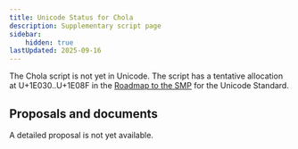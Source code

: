 ```yaml
---
title: Unicode Status for Chola
description: Supplementary script page
sidebar:
    hidden: true
lastUpdated: 2025-09-16
---
```


The Chola script is not yet in Unicode. The script has a tentative allocation at U+1E030..U+1E08F in the [Roadmap to the SMP](http://www.unicode.org/roadmaps/smp/) for the Unicode Standard.

## Proposals and documents

A detailed proposal is not yet available.
